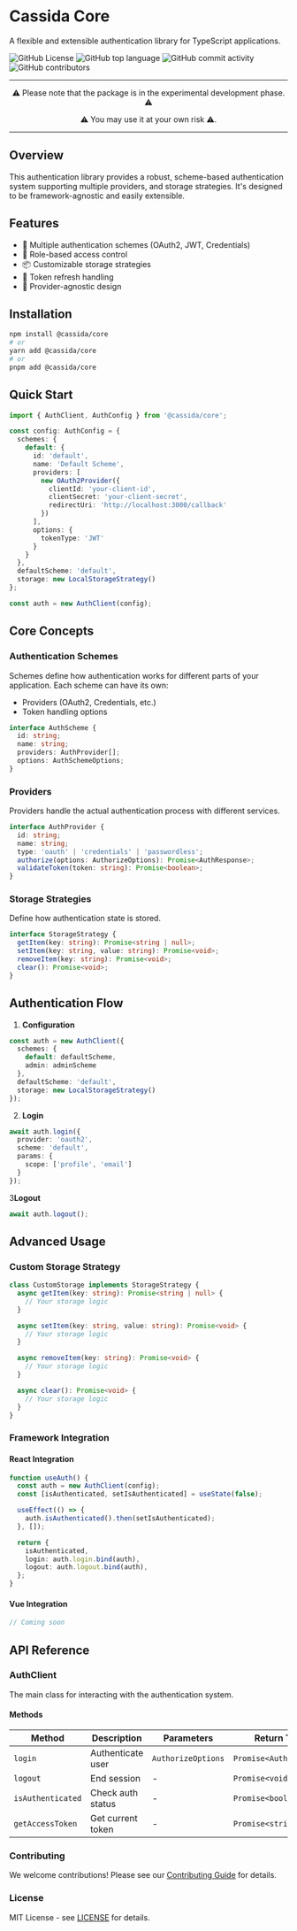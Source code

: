 # Cassida Core
A flexible and extensible authentication library for TypeScript applications.

![GitHub License](https://img.shields.io/github/license/ReysinProject/cassyda)
![GitHub top language](https://img.shields.io/github/languages/top/ReysinProject/cassyda)
![GitHub commit activity](https://img.shields.io/github/commit-activity/y/ReysinProject/cassyda)
![GitHub contributors](https://img.shields.io/github/contributors-anon/ReysinProject/cassyda)


---

<p align="center">⚠️ Please note that the package is in the experimental development phase. ⚠️</p>
<p align="center">⚠️ You may use it at your own risk ⚠️. </p>

---


## Overview
This authentication library provides a robust, scheme-based authentication system supporting multiple providers, and storage strategies. It's designed to be framework-agnostic and easily extensible.

## Features
- 🔐 Multiple authentication schemes (OAuth2, JWT, Credentials)
- 👥 Role-based access control
- 📦 Customizable storage strategies
- 🔄 Token refresh handling
- 🎯 Provider-agnostic design

## Installation

```bash
npm install @cassida/core
# or
yarn add @cassida/core
# or
pnpm add @cassida/core
```

## Quick Start

```typescript
import { AuthClient, AuthConfig } from '@cassida/core';

const config: AuthConfig = {
  schemes: {
    default: {
      id: 'default',
      name: 'Default Scheme',
      providers: [
        new OAuth2Provider({
          clientId: 'your-client-id',
          clientSecret: 'your-client-secret',
          redirectUri: 'http://localhost:3000/callback'
        })
      ],
      options: {
        tokenType: 'JWT'
      }
    }
  },
  defaultScheme: 'default',
  storage: new LocalStorageStrategy()
};

const auth = new AuthClient(config);
```

## Core Concepts

### Authentication Schemes
Schemes define how authentication works for different parts of your application. Each scheme can have its own:
- Providers (OAuth2, Credentials, etc.)
- Token handling options

```typescript
interface AuthScheme {
  id: string;
  name: string;
  providers: AuthProvider[];
  options: AuthSchemeOptions;
}
```

### Providers
Providers handle the actual authentication process with different services.

```typescript
interface AuthProvider {
  id: string;
  name: string;
  type: 'oauth' | 'credentials' | 'passwordless';
  authorize(options: AuthorizeOptions): Promise<AuthResponse>;
  validateToken(token: string): Promise<boolean>;
}
```

### Storage Strategies
Define how authentication state is stored.

```typescript
interface StorageStrategy {
  getItem(key: string): Promise<string | null>;
  setItem(key: string, value: string): Promise<void>;
  removeItem(key: string): Promise<void>;
  clear(): Promise<void>;
}
```

## Authentication Flow

1. **Configuration**
```typescript
const auth = new AuthClient({
  schemes: {
    default: defaultScheme,
    admin: adminScheme
  },
  defaultScheme: 'default',
  storage: new LocalStorageStrategy()
});
```

2. **Login**
```typescript
await auth.login({
  provider: 'oauth2',
  scheme: 'default',
  params: {
    scope: ['profile', 'email']
  }
});
```

3**Logout**
```typescript
await auth.logout();
```

## Advanced Usage

### Custom Storage Strategy
```typescript
class CustomStorage implements StorageStrategy {
  async getItem(key: string): Promise<string | null> {
    // Your storage logic
  }

  async setItem(key: string, value: string): Promise<void> {
    // Your storage logic
  }

  async removeItem(key: string): Promise<void> {
    // Your storage logic
  }

  async clear(): Promise<void> {
    // Your storage logic
  }
}
```

### Framework Integration

#### React Integration
```typescript
function useAuth() {
  const auth = new AuthClient(config);
  const [isAuthenticated, setIsAuthenticated] = useState(false);

  useEffect(() => {
    auth.isAuthenticated().then(setIsAuthenticated);
  }, []);

  return {
    isAuthenticated,
    login: auth.login.bind(auth),
    logout: auth.logout.bind(auth),
  };
}
```

#### Vue Integration
```typescript
// Coming soon
```

## API Reference

### AuthClient
The main class for interacting with the authentication system.

#### Methods

| Method            | Description       | Parameters         | Return Type             |
|-------------------|-------------------|--------------------|-------------------------|
| `login`           | Authenticate user | `AuthorizeOptions` | `Promise<AuthResponse>` |
| `logout`          | End session       | -                  | `Promise<void>`         |
| `isAuthenticated` | Check auth status | -                  | `Promise<boolean>`      |
| `getAccessToken`  | Get current token | -                  | `Promise<string>`       |

### Contributing
We welcome contributions! Please see our [Contributing Guide](CONTRIBUTING.md) for details.

### License
MIT License - see [LICENSE](LICENSE) for details.
